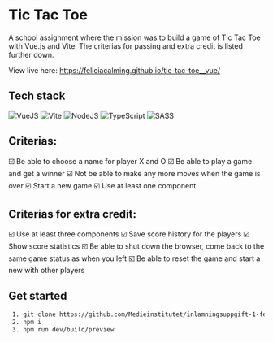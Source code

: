 # Tic Tac Toe

A school assignment where the mission was to build a game of Tic Tac Toe with Vue.js and Vite. The criterias for passing and extra credit is listed further down.

View live here: https://feliciacalming.github.io/tic-tac-toe__vue/

## Tech stack

![VueJS](https://img.shields.io/badge/Vue.js-35495E?style=for-the-badge&logo=vuedotjs&logoColor=4FC08D)
![Vite](https://img.shields.io/badge/vite-%23646CFF.svg?style=for-the-badge&logo=vite&logoColor=white)
![NodeJS](https://img.shields.io/badge/node.js-6DA55F?style=for-the-badge&logo=node.js&logoColor=white)
![TypeScript](https://img.shields.io/badge/typescript-%23007ACC.svg?style=for-the-badge&logo=typescript&logoColor=white)
![SASS](https://img.shields.io/badge/SASS-hotpink.svg?style=for-the-badge&logo=SASS&logoColor=white)

## Criterias:

☑️ Be able to choose a name for player X and O
☑️ Be able to play a game and get a winner
☑️ Not be able to make any more moves when the game is over
☑️ Start a new game
☑️ Use at least one component

## Criterias for extra credit:

☑️ Use at least three components
☑️ Save score history for the players
☑️ Show score statistics
☑️ Be able to shut down the browser, come back to the same game status as when you left
☑️ Be able to reset the game and start a new with other players

## Get started

```txt
 1. git clone https://github.com/Medieinstitutet/inlamningsuppgift-1-feliciacalming
 2. npm i
 3. npm run dev/build/preview
```
